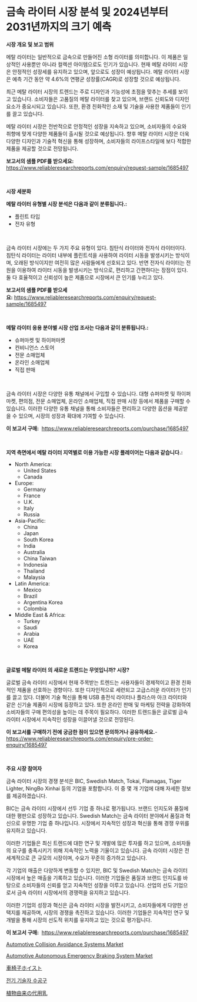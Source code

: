 <p><h1>금속 라이터 시장 분석 및 2024년부터 2031년까지의 크기 예측</h1></p><p><strong>시장 개요 및 보고 범위</strong></p>
<p><p>메탈 라이터는 일반적으로 금속으로 만들어진 소형 라이터를 의미합니다. 이 제품은 일상적인 사용뿐만 아니라 컬렉션 아이템으로도 인기가 있습니다. 현재 메탈 라이터 시장은 안정적인 성장세를 유지하고 있으며, 앞으로도 성장이 예상됩니다. 메탈 라이터 시장은 예측 기간 동안 약 4.6%의 연평균 성장률(CAGR)로 성장할 것으로 예상됩니다.</p><p>최근 메탈 라이터 시장의 트렌드는 주로 디자인과 기능성에 초점을 맞추는 추세를 보이고 있습니다. 소비자들은 고품질의 메탈 라이터를 찾고 있으며, 브랜드 신뢰도와 디자인 요소가 중요시되고 있습니다. 또한, 환경 친화적인 소재 및 기술을 사용한 제품들이 인기를 끌고 있습니다.</p><p>메탈 라이터 시장은 전반적으로 안정적인 성장을 지속하고 있으며, 소비자들의 수요와 취향에 맞게 다양한 제품들이 출시될 것으로 예상됩니다. 향후 메탈 라이터 시장은 더욱 다양한 디자인과 기술적 혁신을 통해 성장하며, 소비자들의 라이프스타일에 보다 적합한 제품을 제공할 것으로 전망됩니다.</p></p>
<p><strong>보고서의 샘플 PDF를 받으세요:</strong> <a href="https://www.reliableresearchreports.com/enquiry/request-sample/1685497">https://www.reliableresearchreports.com/enquiry/request-sample/1685497</a></p>
<p>&nbsp;</p>
<p><strong>시장 세분화</strong></p>
<p><strong>메탈 라이터 유형별 시장 분석은 다음과 같이 분류됩니다.:</strong></p>
<p><ul><li>플린트 타입</li><li>전자 유형</li></ul></p>
<p>&nbsp;</p>
<p><p>금속 라이터 시장에는 두 가지 주요 유형이 있다. 침탄식 라이터와 전자식 라이터이다. 침탄식 라이터는 라이터 내부에 플린트석을 사용하여 라이터 시동을 발생시키는 방식이며, 오래된 방식이지만 여전히 많은 사람들에게 선호되고 있다. 반면 전자식 라이터는 전원을 이용하여 라이터 시동을 발생시키는 방식으로, 편리하고 간편하다는 장점이 있다. 둘 다 효율적이고 신뢰성이 높은 제품으로 시장에서 큰 인기를 누리고 있다.</p></p>
<p><strong>보고서의 샘플 PDF를 받으세요:</strong>&nbsp;<a href="https://www.reliableresearchreports.com/enquiry/request-sample/1685497">https://www.reliableresearchreports.com/enquiry/request-sample/1685497</a></p>
<p>&nbsp;</p>
<p><strong> 메탈 라이터 응용 분야별 시장 산업 조사는 다음과 같이 분류됩니다.:</strong></p>
<p><ul><li>슈퍼마켓 및 하이퍼마켓</li><li>컨비니언스 스토어</li><li>전문 소매업체</li><li>온라인 소매업체</li><li>직접 판매</li></ul></p>
<p>&nbsp;</p>
<p><p>금속 라이터 시장은 다양한 유통 채널에서 구입할 수 있습니다. 대형 슈퍼마켓 및 하이퍼마켓, 편의점, 전문 소매업체, 온라인 소매업체, 직접 판매 시장 등에서 제품을 구매할 수 있습니다. 이러한 다양한 유통 채널을 통해 소비자들은 편리하고 다양한 옵션을 제공받을 수 있으며, 시장의 성장과 확대에 기여할 수 있습니다.</p></p>
<p><strong>이 보고서 구매:</strong>&nbsp; <a href="https://www.reliableresearchreports.com/purchase/1685497">https://www.reliableresearchreports.com/purchase/1685497</a></p>
<p>&nbsp;</p>
<p><strong>지역 측면에서 메탈 라이터 지역별로 이용 가능한 시장 플레이어는 다음과 같습니다.:</strong></p>
<p><ul>
    <li>
        North America:
        <ul>
            <li>United States</li>
            <li>Canada</li>
        </ul>
    </li>
    <li>
        Europe:
        <ul>
            <li>Germany</li>
            <li>France</li>
            <li>U.K.</li>
            <li>Italy</li>
            <li>Russia</li>
        </ul>
    </li>
    <li>
        Asia-Pacific:
        <ul>
            <li>China</li>
            <li>Japan</li>
            <li>South Korea</li>
            <li>India</li>
            <li>Australia</li>
            <li>China Taiwan</li>
            <li>Indonesia</li>
            <li>Thailand</li>
            <li>Malaysia</li>
        </ul>
    </li>
    <li>
        Latin America:
        <ul>
            <li>Mexico</li>
            <li>Brazil</li>
            <li>Argentina Korea</li>
            <li>Colombia</li>
        </ul>
    </li>
    <li>
        Middle East & Africa:
        <ul>
            <li>Turkey</li>
            <li>Saudi</li>
            <li>Arabia</li>
            <li>UAE</li>
            <li>Korea</li>
        </ul>
    </li>
    </ul></p>
<p>&nbsp;</p>
<p><strong>글로벌 메탈 라이터 의 새로운 트렌드는 무엇입니까? 시장?</strong></p>
<p><p>글로벌 금속 라이터 시장에서 현재 주목받는 트렌드는 사용자들이 경제적이고 환경 친화적인 제품을 선호하는 경향이다. 또한 디자인적으로 세련되고 고급스러운 라이터가 인기를 끌고 있다. 더불어 기술 혁신을 통해 USB 충전식 라이터나 플라스마 아크 라이터와 같은 신기술 제품이 시장에 등장하고 있다. 또한 온라인 판매 및 마케팅 전략을 강화하여 소비자들의 구매 편의성을 높이는 데 주목이 필요하다. 이러한 트렌드들은 글로벌 금속 라이터 시장에서 지속적인 성장을 이끌어낼 것으로 전망된다.</p></p>
<p><strong>이 보고서를 구매하기 전에 궁금한 점이 있으면 문의하거나 공유하세요.</strong>- <a href="https://www.reliableresearchreports.com/enquiry/pre-order-enquiry/1685497">https://www.reliableresearchreports.com/enquiry/pre-order-enquiry/1685497</a></p>
<p>&nbsp;</p>
<p><strong>주요 시장 참여자</strong></p>
<p><p>금속 라이터 시장의 경쟁 분석은 BIC, Swedish Match, Tokai, Flamagas, Tiger Lighter, NingBo Xinhai 등의 기업을 포함합니다. 이 중 몇 개 기업에 대해 자세한 정보를 제공하겠습니다.</p><p>BIC는 금속 라이터 시장에서 선두 기업 중 하나로 평가됩니다. 브랜드 인지도와 품질에 대한 평판으로 성장하고 있습니다. Swedish Match는 금속 라이터 분야에서 품질과 혁신으로 유명한 기업 중 하나입니다. 시장에서 지속적인 성장과 혁신을 통해 경쟁 우위를 유지하고 있습니다.</p><p>이러한 기업들은 최신 트렌드에 대한 연구 및 개발에 많은 투자를 하고 있으며, 소비자들의 요구를 충족시키기 위해 지속적인 노력을 기울이고 있습니다. 금속 라이터 시장은 전 세계적으로 큰 규모의 시장이며, 수요가 꾸준히 증가하고 있습니다.</p><p>각 기업의 매출은 다양하게 변동할 수 있지만, BIC 및 Swedish Match는 금속 라이터 시장에서 높은 매출을 기록하고 있습니다. 이러한 기업들은 품질과 브랜드 인지도를 바탕으로 소비자들의 신뢰를 얻고 지속적인 성장을 이루고 있습니다. 산업의 선도 기업으로서 금속 라이터 시장에서의 경쟁력을 유지하고 있습니다.</p><p>이러한 기업의 성장과 혁신은 금속 라이터 시장을 발전시키고, 소비자들에게 다양한 선택지를 제공하며, 시장의 경쟁을 촉진하고 있습니다. 이러한 기업들은 지속적인 연구 및 개발을 통해 시장의 선도적 위치를 유지하고 있는 것으로 평가됩니다.</p></p>
<p><strong>이 보고서 구매:</strong>&nbsp;&nbsp;<a href="https://www.reliableresearchreports.com/purchase/1685497">https://www.reliableresearchreports.com/purchase/1685497</a></p>
<p><p><a href="https://github.com/bobicer/Market-Research-Report-List-2/blob/main/automotive-collision-avoidance-systems-market.md">Automotive Collision Avoidance Systems Market</a></p><p><a href="https://github.com/globismark/Market-Research-Report-List-2/blob/main/automotive-autonomous-emergency-braking-system-market.md">Automotive Autonomous Emergency Braking System Market</a></p><p><a href="https://medium.com/@minnieebert2827/%E8%BB%8A%E3%81%84%E3%81%99%E3%83%9B%E3%82%A4%E3%82%B9%E3%83%88%E5%B8%82%E5%A0%B4%E3%81%AE%E8%AA%BF%E6%9F%BB%E3%83%AC%E3%83%9D%E3%83%BC%E3%83%88-%E3%81%9D%E3%81%AE%E6%AD%B4%E5%8F%B2%E3%81%A82024%E5%B9%B4%E3%81%8B%E3%82%892031%E5%B9%B4%E3%81%BE%E3%81%A7%E3%81%AE%E4%BA%88%E6%B8%AC-4209a32b450e">車椅子ホイスト</a></p><p><a href="https://medium.com/@lauren.reichert/%EC%A0%84%EA%B8%B0-%EA%B8%B0%EC%82%AC-%EC%86%90-%EB%8F%84%EA%B5%AC-%EC%8B%9C%EC%9E%A5-%EC%8B%9C%EC%9E%A5-cagr-%EC%8B%9C%EC%9E%A5-%EB%8F%99%ED%96%A5-%EB%B0%8F-%EC%84%B1%EC%9E%A5-%EC%A0%84%EB%9E%B5%EC%97%90-%EB%8C%80%ED%95%9C-%ED%86%B5%EC%B0%B0%EB%A0%A5-b996dd1e4a3b">전기 기술자 수공구</a></p><p><a href="https://medium.com/@catherine10203/%E6%A4%8D%E7%89%A9%E6%80%A7%E3%83%9F%E3%83%AB%E3%82%AF%E4%BB%A3%E6%9B%BF%E5%93%81%E5%B8%82%E5%A0%B4%E8%A6%8F%E6%A8%A1%E3%81%A8%E5%B8%82%E5%A0%B4%E3%83%88%E3%83%AC%E3%83%B3%E3%83%89-%E5%AE%8C%E5%85%A8%E3%81%AA%E7%94%A3%E6%A5%AD%E6%A6%82%E8%A6%81-2024%E5%B9%B4%E3%81%8B%E3%82%892031%E5%B9%B4-a1a640cd3476">植物由来の代用乳</a></p></p>

